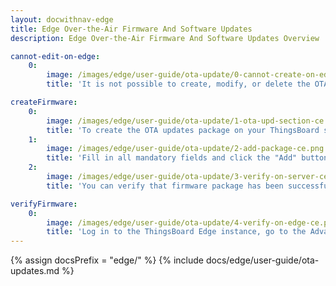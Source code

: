 ```yaml
---
layout: docwithnav-edge
title: Edge Over-the-Air Firmware And Software Updates
description: Edge Over-the-Air Firmware And Software Updates Overview

cannot-edit-on-edge:
    0:
        image: /images/edge/user-guide/ota-update/0-cannot-create-on-edge-ce.png
        title: 'It is not possible to create, modify, or delete the OTA Update packages on the Edge instance.'

createFirmware:
    0:
        image: /images/edge/user-guide/ota-update/1-ota-upd-section-ce.png
        title: 'To create the OTA updates package on your ThingsBoard server, navigate to the Advanced features > OTA updates section and click the "+" icon.'
    1:
        image: /images/edge/user-guide/ota-update/2-add-package-ce.png
        title: 'Fill in all mandatory fields and click the "Add" button to proceed. Please note that once the package is uploaded, the title, version, device profile, and package type cannot be modified.'
    2:
        image: /images/edge/user-guide/ota-update/3-verify-on-server-ce.png
        title: 'You can verify that firmware package has been successfully uploaded'

verifyFirmware:
    0:
        image: /images/edge/user-guide/ota-update/4-verify-on-edge-ce.png
        title: 'Log in to the ThingsBoard Edge instance, go to the Advanced features > OTA updates section and confirm that the firmware package has been successfully provisioned on the Edge instance.'
---
```


{% assign docsPrefix = "edge/" %}
{% include docs/edge/user-guide/ota-updates.md %}
